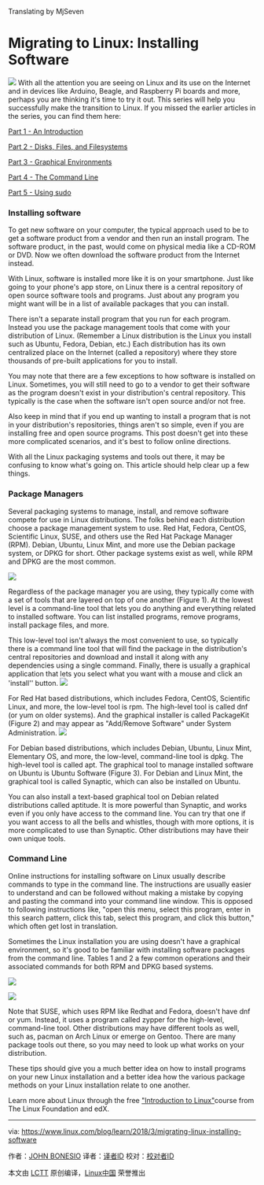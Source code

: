 Translating by MjSeven


Migrating to Linux: Installing Software
======

![](https://www.linux.com/sites/lcom/files/styles/rendered_file/public/birds-1835510_1920.jpg?itok=8i6mBStG)
With all the attention you are seeing on Linux and its use on the Internet and in devices like Arduino, Beagle, and Raspberry Pi boards and more, perhaps you are thinking it's time to try it out. This series will help you successfully make the transition to Linux. If you missed the earlier articles in the series, you can find them here:

[Part 1 - An Introduction][1]

[Part 2 - Disks, Files, and Filesystems][2]

[Part 3 - Graphical Environments][3]

[Part 4 - The Command Line][4]

[Part 5 - Using sudo][5]

### Installing software

To get new software on your computer, the typical approach used to be to get a software product from a vendor and then run an install program. The software product, in the past, would come on physical media like a CD-ROM or DVD. Now we often download the software product from the Internet instead.

With Linux, software is installed more like it is on your smartphone. Just like going to your phone's app store, on Linux there is a central repository of open source software tools and programs. Just about any program you might want will be in a list of available packages that you can install.

There isn't a separate install program that you run for each program. Instead you use the package management tools that come with your distribution of Linux. (Remember a Linux distribution is the Linux you install such as Ubuntu, Fedora, Debian, etc.) Each distribution has its own centralized place on the Internet (called a repository) where they store thousands of pre-built applications for you to install.

You may note that there are a few exceptions to how software is installed on Linux. Sometimes, you will still need to go to a vendor to get their software as the program doesn't exist in your distribution's central repository. This typically is the case when the software isn't open source and/or not free.

Also keep in mind that if you end up wanting to install a program that is not in your distribution's repositories, things aren't so simple, even if you are installing free and open source programs. This post doesn't get into these more complicated scenarios, and it's best to follow online directions.

With all the Linux packaging systems and tools out there, it may be confusing to know what's going on. This article should help clear up a few things.

### Package Managers

Several packaging systems to manage, install, and remove software compete for use in Linux distributions. The folks behind each distribution choose a package management system to use. Red Hat, Fedora, CentOS, Scientific Linux, SUSE, and others use the Red Hat Package Manager (RPM). Debian, Ubuntu, Linux Mint, and more use the Debian package system, or DPKG for short. Other package systems exist as well, while RPM and DPKG are the most common.

![](https://www.linux.com/sites/lcom/files/styles/floated_images/public/package-installer.png?itok=V9OU1Q0u)

Regardless of the package manager you are using, they typically come with a set of tools that are layered on top of one another (Figure 1). At the lowest level is a command-line tool that lets you do anything and everything related to installed software. You can list installed programs, remove programs, install package files, and more.

This low-level tool isn't always the most convenient to use, so typically there is a command line tool that will find the package in the distribution's central repositories and download and install it along with any dependencies using a single command. Finally, there is usually a graphical application that lets you select what you want with a mouse and click an 'install'' button.
![](https://www.linux.com/sites/lcom/files/styles/rendered_file/public/package-kit.png?itok=YimOq2Je)

For Red Hat based distributions, which includes Fedora, CentOS, Scientific Linux, and more, the low-level tool is rpm. The high-level tool is called dnf (or yum on older systems). And the graphical installer is called PackageKit (Figure 2) and may appear as "Add/Remove Software" under System Administration.
![](https://www.linux.com/sites/lcom/files/styles/rendered_file/public/ubuntu-software.png?itok=5QSctLEW)

For Debian based distributions, which includes Debian, Ubuntu, Linux Mint, Elementary OS, and more, the low-level, command-line tool is dpkg. The high-level tool is called apt. The graphical tool to manage installed software on Ubuntu is Ubuntu Software (Figure 3). For Debian and Linux Mint, the graphical tool is called Synaptic, which can also be installed on Ubuntu.

You can also install a text-based graphical tool on Debian related distributions called aptitude. It is more powerful than Synaptic, and works even if you only have access to the command line. You can try that one if you want access to all the bells and whistles, though with more options, it is more complicated to use than Synaptic. Other distributions may have their own unique tools.

### Command Line

Online instructions for installing software on Linux usually describe commands to type in the command line. The instructions are usually easier to understand and can be followed without making a mistake by copying and pasting the command into your command line window. This is opposed to following instructions like, "open this menu, select this program, enter in this search pattern, click this tab, select this program, and click this button," which often get lost in translation.

Sometimes the Linux installation you are using doesn't have a graphical environment, so it's good to be familiar with installing software packages from the command line. Tables 1 and 2 a few common operations and their associated commands for both RPM and DPKG based systems.

![](https://www.linux.com/sites/lcom/files/styles/rendered_file/public/table_1_0.png?itok=hQ_o5Oh2)

![](https://www.linux.com/sites/lcom/files/styles/rendered_file/public/table_2.png?itok=yl3UPQDw)

Note that SUSE, which uses RPM like Redhat and Fedora, doesn't have dnf or yum. Instead, it uses a program called zypper for the high-level, command-line tool. Other distributions may have different tools as well, such as, pacman on Arch Linux or emerge on Gentoo. There are many package tools out there, so you may need to look up what works on your distribution.

These tips should give you a much better idea on how to install programs on your new Linux installation and a better idea how the various package methods on your Linux installation relate to one another.

Learn more about Linux through the free ["Introduction to Linux"][6]course from The Linux Foundation and edX.

--------------------------------------------------------------------------------

via: https://www.linux.com/blog/learn/2018/3/migrating-linux-installing-software

作者：[JOHN BONESIO][a]
译者：[译者ID](https://github.com/译者ID)
校对：[校对者ID](https://github.com/校对者ID)

本文由 [LCTT](https://github.com/LCTT/TranslateProject) 原创编译，[Linux中国](https://linux.cn/) 荣誉推出

[a]:https://www.linux.com/users/johnbonesio
[1]:https://www.linux.com/blog/learn/intro-to-linux/2017/10/migrating-linux-introduction
[2]:https://www.linux.com/blog/learn/intro-to-linux/2017/11/migrating-linux-disks-files-and-filesystems
[3]:https://www.linux.com/blog/learn/2017/12/migrating-linux-graphical-environments
[4]:https://www.linux.com/blog/learn/2018/1/migrating-linux-command-line
[5]:https://www.linux.com/blog/learn/2018/3/migrating-linux-using-sudo
[6]:https://training.linuxfoundation.org/linux-courses/system-administration-training/introduction-to-linux
